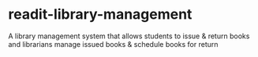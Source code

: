 # readit-library-management
A library management system that allows students to issue &amp; return books and librarians manage issued books &amp; schedule books for return
